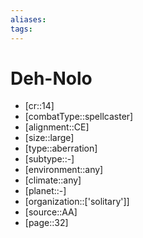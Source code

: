 ```yaml
---
aliases: 
tags: 
---
```


# Deh-Nolo

- [cr::14]
- [combatType::spellcaster]
- [alignment::CE]
- [size::large]
- [type::aberration]
- [subtype::-]
- [environment::any]
- [climate::any]
- [planet::-]
- [organization::['solitary']]
- [source::AA]
- [page::32]
